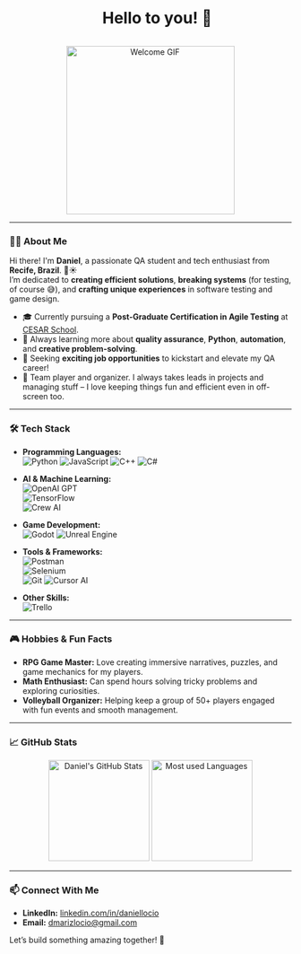 <div id="user-content-toc">
  <ul align="center">
    <summary><h1 style="display: inline-block">Hello to you! 👋</h1></summary>
  </ul>
</div>

<p align="center">
  <img src="https://media.giphy.com/media/3o7aCTfyhYawdOXcFW/giphy.gif" alt="Welcome GIF" width="300"/>
</p>

---

### 🧑‍💻 About Me

Hi there! I'm **Daniel**, a passionate QA student and tech enthusiast from **Recife, Brazil**. 🌴☀️  
I’m dedicated to **creating efficient solutions**, **breaking systems** (for testing, of course 😅), and **crafting unique experiences** in software testing and game design.  

- 🎓 Currently pursuing a **Post-Graduate Certification in Agile Testing** at [CESAR School](https://www.cesar.school/).  
- 🌱 Always learning more about **quality assurance**, **Python**, **automation**, and **creative problem-solving**.  
- 🔭 Seeking **exciting job opportunities** to kickstart and elevate my QA career!  
- 🏐 Team player and organizer. I always takes leads in projects and managing stuff – I love keeping things fun and efficient even in off-screen too.


---

### 🛠️ Tech Stack

- **Programming Languages:**  
  ![Python](https://img.shields.io/badge/Python-3776AB?style=for-the-badge&logo=python&logoColor=white) ![JavaScript](https://img.shields.io/badge/JavaScript-F7DF1E?style=for-the-badge&logo=javascript&logoColor=black) ![C++](https://img.shields.io/badge/C++-00599C?style=for-the-badge&logo=cplusplus&logoColor=white) ![C#](https://img.shields.io/badge/C%23-239120?style=for-the-badge&logo=csharp&logoColor=white)  


- **AI & Machine Learning:**  
  ![OpenAI GPT](https://img.shields.io/badge/OpenAI_GPT-412991?style=for-the-badge&logo=openai&logoColor=white)  
  ![TensorFlow](https://img.shields.io/badge/TensorFlow-FF6F00?style=for-the-badge&logo=tensorflow&logoColor=white)  
  ![Crew AI](https://img.shields.io/badge/Crew%20AI-FF5733?style=for-the-badge&logo=data:image/svg+xml;base64,BASE64_ENCODED_SVG)

- **Game Development:**  
  ![Godot](https://img.shields.io/badge/Godot-478CBF?style=for-the-badge&logo=godot-engine&logoColor=white) ![Unreal Engine](https://img.shields.io/badge/Unreal-0E1128?style=for-the-badge&logo=unreal-engine&logoColor=white)  

- **Tools & Frameworks:**  
  ![Postman](https://img.shields.io/badge/Postman-FF6C37?style=for-the-badge&logo=postman&logoColor=white)  
  ![Selenium](https://img.shields.io/badge/Selenium-43B02A?style=for-the-badge&logo=selenium&logoColor=white)  
  ![Git](https://img.shields.io/badge/Git-F05032?style=for-the-badge&logo=git&logoColor=white)
  ![Cursor AI](https://img.shields.io/badge/Cursor%20AI-FFD700?style=for-the-badge&logo=cursor&logoColor=black)

- **Other Skills:**  
  ![Trello](https://img.shields.io/badge/Trello-0052CC?style=for-the-badge&logo=trello&logoColor=white) 
---

### 🎮 Hobbies & Fun Facts

- **RPG Game Master:** Love creating immersive narratives, puzzles, and game mechanics for my players.  
- **Math Enthusiast:** Can spend hours solving tricky problems and exploring curiosities.  
- **Volleyball Organizer:** Helping keep a group of 50+ players engaged with fun events and smooth management.  

---

### 📈 GitHub Stats

<p align="center">
  <img src="https://github-readme-stats.vercel.app/api?username=DMariz&show_icons=true&theme=tokyonight" alt="Daniel's GitHub Stats" height="180"/>
  <img src="https://github-readme-stats.vercel.app/api/top-langs/?username=DMariz&layout=compact&theme=tokyonight" alt="Most used Languages" height="180"/>
</p>

---

### 📫 Connect With Me

- **LinkedIn:** [linkedin.com/in/daniellocio](https://www.linkedin.com/in/daniellocio/) 
- **Email:** [dmarizlocio@gmail.com](mailto:dmarizlocoi@gmail.com)  

Let’s build something amazing together! 🚀
